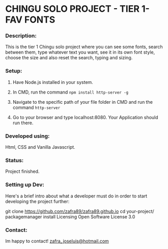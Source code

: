 # CHINGU SOLO PROJECT - TIER 1- FAV FONTS #

### Description: ###
This is the tier 1 Chingu solo project where you can see some fonts, search between them, type whatever text you want, see it in its own font style, choose the size and also reset the search, typing and sizing.


### Setup: ###

1. Have Node.js installed in your system.

2. In CMD, run the command ```npm install http-server -g```

3. Navigate to the specific path of your file folder in CMD and run the command ```http-server```

4. Go to your browser and type localhost:8080. Your Application should run there.



### Developed using: ###
Html, CSS and Vanilla Javascript.

### Status: ###
Project finished.

### Setting up Dev: ###
Here's a brief intro about what a developer must do in order to start developing the project further:

git clone https://github.com/zafra89/zafra89.github.io
cd your-project/
packagemanager install
Licensing
Open Software License 3.0

### Contact: ###
Im happy to contact! zafra_joseluis@hotmail.com
